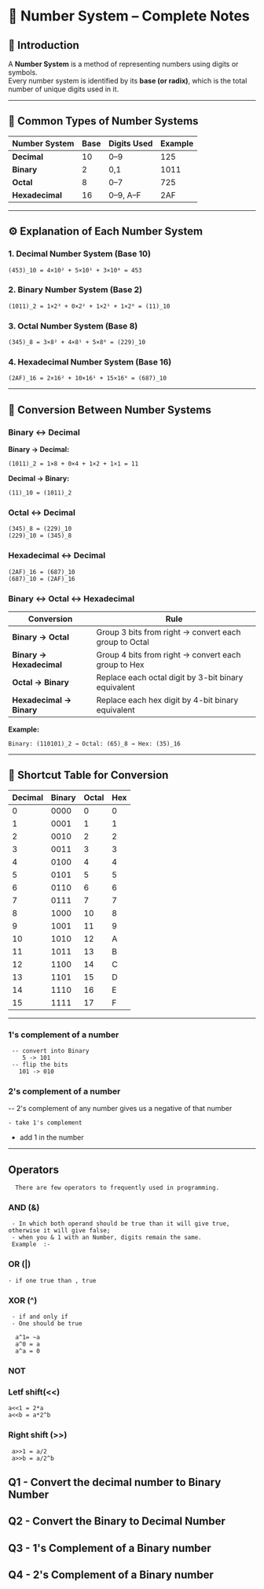 # 📘 Number System – Complete Notes

## 🧠 Introduction
A **Number System** is a method of representing numbers using digits or symbols.  
Every number system is identified by its **base (or radix)**, which is the total number of unique digits used in it.

---

## 🔢 Common Types of Number Systems

| Number System | Base | Digits Used | Example |
|----------------|------|--------------|----------|
| **Decimal** | 10 | 0–9 | 125 |
| **Binary** | 2 | 0,1 | 1011 |
| **Octal** | 8 | 0–7 | 725 |
| **Hexadecimal** | 16 | 0–9, A–F | 2AF |

---

## ⚙️ Explanation of Each Number System

### 1. Decimal Number System (Base 10)
```
(453)_10 = 4×10² + 5×10¹ + 3×10⁰ = 453
```

### 2. Binary Number System (Base 2)
```
(1011)_2 = 1×2³ + 0×2² + 1×2¹ + 1×2⁰ = (11)_10
```

### 3. Octal Number System (Base 8)
```
(345)_8 = 3×8² + 4×8¹ + 5×8⁰ = (229)_10
```

### 4. Hexadecimal Number System (Base 16)
```
(2AF)_16 = 2×16² + 10×16¹ + 15×16⁰ = (687)_10
```

---

## 🔄 Conversion Between Number Systems

### Binary ↔ Decimal
**Binary → Decimal:**  
```
(1011)_2 = 1×8 + 0×4 + 1×2 + 1×1 = 11
```
**Decimal → Binary:**  
```
(11)_10 = (1011)_2
```

### Octal ↔ Decimal
```
(345)_8 = (229)_10
(229)_10 = (345)_8
```

### Hexadecimal ↔ Decimal
```
(2AF)_16 = (687)_10
(687)_10 = (2AF)_16
```

### Binary ↔ Octal ↔ Hexadecimal
| Conversion | Rule |
|-------------|------|
| **Binary → Octal** | Group 3 bits from right → convert each group to Octal |
| **Binary → Hexadecimal** | Group 4 bits from right → convert each group to Hex |
| **Octal → Binary** | Replace each octal digit by 3-bit binary equivalent |
| **Hexadecimal → Binary** | Replace each hex digit by 4-bit binary equivalent |

**Example:**
```
Binary: (110101)_2 → Octal: (65)_8 → Hex: (35)_16
```

---

## 🧮 Shortcut Table for Conversion

| Decimal | Binary | Octal | Hex |
|----------|--------|--------|-----|
| 0 | 0000 | 0 | 0 |
| 1 | 0001 | 1 | 1 |
| 2 | 0010 | 2 | 2 |
| 3 | 0011 | 3 | 3 |
| 4 | 0100 | 4 | 4 |
| 5 | 0101 | 5 | 5 |
| 6 | 0110 | 6 | 6 |
| 7 | 0111 | 7 | 7 |
| 8 | 1000 | 10 | 8 |
| 9 | 1001 | 11 | 9 |
| 10 | 1010 | 12 | A |
| 11 | 1011 | 13 | B |
| 12 | 1100 | 14 | C |
| 13 | 1101 | 15 | D |
| 14 | 1110 | 16 | E |
| 15 | 1111 | 17 | F |

---
   ### 1's complement of a number

     -- convert into Binary 
        5 -> 101
     -- flip the bits
       101 -> 010
  ### 2's complement of a number


   -- 2's complement of any number gives us a negative of that number

    - take 1's complement 
   - add 1 in the number


---

## Operators
      There are few operators to frequently used in programming.
   ### AND (&)
     - In which both operand should be true than it will give true, otherwise it will give false;
     - when you & 1 with an Number, digits remain the same.
     Example  :-


   ### OR (|)
    - if one true than , true

  ### XOR (^)

     - if and only if
     - One should be true
      
      a^1= ~a
      a^0 = a
      a^a = 0
   ### NOT

     
   ### Letf shift(<<)

    a<<1 = 2*a
    a<<b = a*2^b

  ### Right shift (>>)
     a>>1 = a/2
     a>>b = a/2^b
     

 
   



































































   ## Q1 - Convert the decimal number to Binary Number

   ## Q2 - Convert the Binary to Decimal Number

   ## Q3 - 1's Complement of a Binary number

   ## Q4 - 2's Complement of a Binary number
  